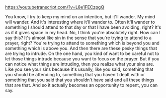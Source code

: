 https://youtubetranscript.com/?v=L8e1FECzpgQ

 You know, I try to keep my mind on an intention, but it'll wander. My mind will wander. And it's interesting where it'll wander to. Often it'll wander to something I should attend to that day or that I have been avoiding, right? It's as if it gives space in my head. No, I think you're absolutely right. How can I say this? It's almost like sin in the sense that you're trying to attend to a prayer, right? You're trying to attend to something which is beyond you and something which is above you. And then there are these pesky things that are trying to intrude. On the one hand, you kind of want to be careful not to let those things intrude because you want to focus on the prayer. But if you can notice what things are intruding, then you realize what your sins are. Like you see your sins because it's usually, like you said, something that you should be attending to, something that you haven't dealt with or something that you said that you shouldn't have said and all these things that are that. And so it actually becomes an opportunity to repent, you can say.